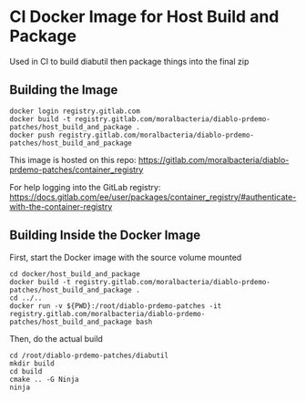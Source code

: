 # CI Docker Image for Host Build and Package

Used in CI to build diabutil then package things into the final zip

## Building the Image

    docker login registry.gitlab.com
    docker build -t registry.gitlab.com/moralbacteria/diablo-prdemo-patches/host_build_and_package .
    docker push registry.gitlab.com/moralbacteria/diablo-prdemo-patches/host_build_and_package

This image is hosted on this repo: https://gitlab.com/moralbacteria/diablo-prdemo-patches/container_registry

For help logging into the GitLab registry: https://docs.gitlab.com/ee/user/packages/container_registry/#authenticate-with-the-container-registry

## Building Inside the Docker Image

First, start the Docker image with the source volume mounted

    cd docker/host_build_and_package
    docker build -t registry.gitlab.com/moralbacteria/diablo-prdemo-patches/host_build_and_package .
    cd ../..
    docker run -v ${PWD}:/root/diablo-prdemo-patches -it registry.gitlab.com/moralbacteria/diablo-prdemo-patches/host_build_and_package bash

Then, do the actual build

    cd /root/diablo-prdemo-patches/diabutil
    mkdir build
    cd build
    cmake .. -G Ninja
    ninja
